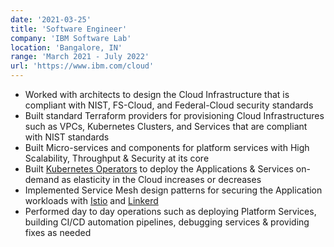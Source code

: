 ```yaml
---
date: '2021-03-25'
title: 'Software Engineer'
company: 'IBM Software Lab'
location: 'Bangalore, IN'
range: 'March 2021 - July 2022'
url: 'https://www.ibm.com/cloud'
---
```


- Worked with architects to design the Cloud Infrastructure that is compliant with NIST, FS-Cloud, and Federal-Cloud security standards
- Built standard Terraform providers for provisioning Cloud Infrastructures such as VPCs, Kubernetes Clusters, and Services that are compliant with NIST standards
- Built Micro-services and components for platform services with High Scalability, Throughput & Security at its core
- Built [Kubernetes Operators](https://kubernetes.io/docs/concepts/extend-kubernetes/operator/) to deploy the Applications & Services on-demand as elasticity in the Cloud increases or decreases
- Implemented Service Mesh design patterns for securing the Application workloads with [Istio](https://istio.io/) and [Linkerd](https://linkerd.io/)
- Performed day to day operations such as deploying Platform Services, building CI/CD automation pipelines, debugging services & providing fixes as needed
